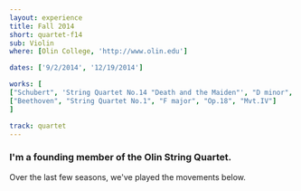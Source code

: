 ```yaml
---
layout: experience
title: Fall 2014
short: quartet-f14
sub: Violin
where: [Olin College, 'http://www.olin.edu']

dates: ['9/2/2014', '12/19/2014']

works: [
["Schubert", 'String Quartet No.14 "Death and the Maiden"', "D minor", "D.810", "Mvt.I"],
["Beethoven", "String Quartet No.1", "F major", "Op.18", "Mvt.IV"]
]

track: quartet
---
```


### I'm a founding member of the Olin String Quartet.

Over the last few seasons, we've played the movements below.